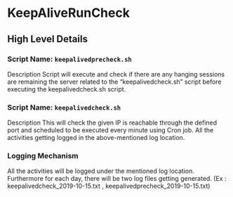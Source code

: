 # KeepAliveRunCheck


## High Level Details

### Script Name: ``` keepalivedprecheck.sh ```
Description
Script will execute and check if there are any hanging sessions are remaining the server related to the “keepalivedcheck.sh” script before executing the keepalivedcheck.sh script.

### Script Name: ```keepalivedcheck.sh ```
Description
This will check the given IP is reachable through the defined port and scheduled to be executed every minute using Cron job. All the activities getting logged in the above-mentioned log location.

### Logging Mechanism 
All the activities will be logged under the mentioned log location. Furthermore for each day, there will be two log files getting generated. (Ex : keepalivedcheck_2019-10-15.txt , keepalivedprecheck_2019-10-15.txt)
